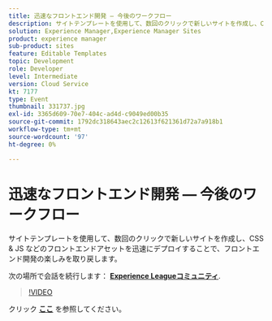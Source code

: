 ```yaml
---
title: 迅速なフロントエンド開発 — 今後のワークフロー
description: サイトテンプレートを使用して、数回のクリックで新しいサイトを作成し、CSS & JS などのフロントエンドアセットを迅速にデプロイすることで、フロントエンド開発の楽しみを取り戻します。 このセッションは、Adobe Developers Live Content イベントの一部として配信されました。
solution: Experience Manager,Experience Manager Sites
product: experience manager
sub-product: sites
feature: Editable Templates
topic: Development
role: Developer
level: Intermediate
version: Cloud Service
kt: 7177
type: Event
thumbnail: 331737.jpg
exl-id: 3365d609-70e7-404c-ad4d-c9049ed00b35
source-git-commit: 1792dc318643aec2c12613f621361d72a7a918b1
workflow-type: tm+mt
source-wordcount: '97'
ht-degree: 0%

---
```


# 迅速なフロントエンド開発 — 今後のワークフロー

サイトテンプレートを使用して、数回のクリックで新しいサイトを作成し、CSS &amp; JS などのフロントエンドアセットを迅速にデプロイすることで、フロントエンド開発の楽しみを取り戻します。

次の場所で会話を続行します： **[Experience Leagueコミュニティ](https://adobe.ly/36Yd3v6)**.

>[!VIDEO](https://video.tv.adobe.com/v/331737/?quality=12&learn=on&hidetitle=true)

クリック **[ここ](/help/adobe-developers-live/assets/rapid-frontend-devlopment.pdf)** を参照してください。
